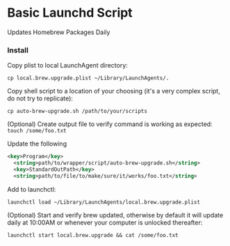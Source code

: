 # Basic Launchd Script
Updates Homebrew Packages Daily

### Install

Copy plist to local LaunchAgent directory:

`cp local.brew.upgrade.plist ~/Library/LaunchAgents/.`

Copy shell script to a location of your choosing (it's a very complex script, do not try to replicate):

`cp auto-brew-upgrade.sh /path/to/your/scripts`

(Optional) Create output file to verify command is working as expected:
`touch /some/foo.txt`

Update the following
```xml
<key>Program</key>
  <string>path/to/wrapper/script/auto-brew-upgrade.sh</string>
  <key>StandardOutPath</key>
  <string>path/to/file/to/make/sure/it/works/foo.txt</string>
```

Add to launchctl:

`launchctl load ~/Library/LaunchAgents/local.brew.upgrade.plist`

(Optional) Start and verify brew updated, otherwise by default it will update daily at 10:00AM or whenever your computer is
unlocked thereafter:

`launchctl start local.brew.upgrade && cat /some/foo.txt`



